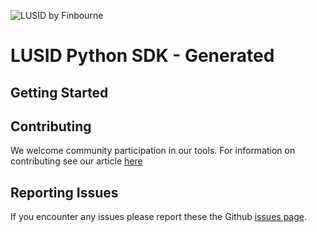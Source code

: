 ![LUSID by Finbourne](https://content.finbourne.com/LUSID_repo.png)


# LUSID Python SDK - Generated

## Getting Started

## Contributing

We welcome community participation in our tools. For information on contributing see our article [here](/finbourne/${REPO_NAME}/docs)

## Reporting Issues
If you encounter any issues please report these the Github [issues page](https://github.com/finbourne/${REPO_NAME}/issues).
